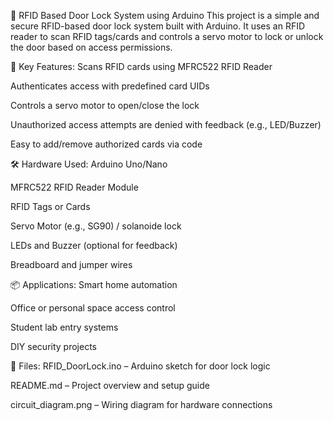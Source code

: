 🔐 RFID Based Door Lock System using Arduino
This project is a simple and secure RFID-based door lock system built with Arduino. It uses an RFID reader to scan RFID tags/cards and controls a servo motor to lock or unlock the door based on access permissions.

🧠 Key Features:
Scans RFID cards using MFRC522 RFID Reader

Authenticates access with predefined card UIDs

Controls a servo motor to open/close the lock

Unauthorized access attempts are denied with feedback (e.g., LED/Buzzer)

Easy to add/remove authorized cards via code

🛠️ Hardware Used:
Arduino Uno/Nano

MFRC522 RFID Reader Module

RFID Tags or Cards

Servo Motor (e.g., SG90) / solanoide lock

LEDs and Buzzer (optional for feedback)

Breadboard and jumper wires

📦 Applications:
Smart home automation

Office or personal space access control

Student lab entry systems

DIY security projects

📁 Files:
RFID_DoorLock.ino – Arduino sketch for door lock logic

README.md – Project overview and setup guide

circuit_diagram.png – Wiring diagram for hardware connections
